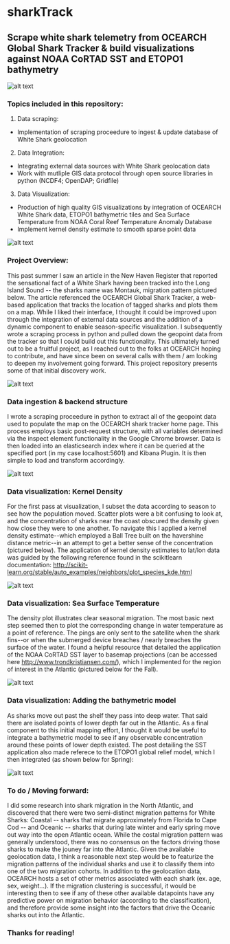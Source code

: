 # sharkTrack
## Scrape white shark telemetry from OCEARCH Global Shark Tracker & build visualizations against NOAA CoRTAD SST and ETOPO1 bathymetry

![alt text](https://github.com/emmettFC/selected-projects/blob/master/sharkTrack/assets/data-source-logo-map.png)

### Topics included in this repository: 
1. Data scraping: 
  * Implementation of scraping proceedure to ingest & update database of White Shark geolocation

2. Data Integration: 
  * Integrating external data sources with White Shark geolocation data
  * Work with mutliple GIS data protocol through open source libraries in python (NCDF4; OpenDAP; Gridfile) 

3. Data Visualization: 
  * Production of high quality GIS visualizations by integration of OCEARCH White Shark data, ETOPO1 bathymetric tiles and Sea Surface Temperature from NOAA Coral Reef Temperature Anomaly Database
  * Implement kernel density estimate to smooth sparse point data 
 


![alt text](https://github.com/emmettFC/selected-projects/blob/master/sharkTrack/assets/bathy-and-sst-fall-spring.png)

### Project Overview: 
This past summer I saw an article in the New Haven Register that reported the sensational fact of a White Shark having been tracked into the Long Island Sound -- the sharks name was Montauk, migration pattern pictured below. The article referenced the OCEARCH Global Shark Tracker, a web-based application that tracks the location of tagged sharks and plots them on a map. While I liked their interface, I thought it could be improved upon through the integration of external data sources and the addition of a dynamic component to enable season-specific visualization. I subsequently wrote a scraping process in python and pulled down the geopoint data from the tracker so that I could build out this functionality. This ultimately turned out to be a fruitful project, as I reached out to the folks at OCEARCH hoping to contribute, and have since been on several calls with them / am looking to deepen my involvement going forward. This project repository presents some of that initial discovery work.  

![alt text](https://github.com/emmettFC/selected-projects/blob/master/sharkTrack/assets/Montauk-Migration.png)


### Data ingestion & backend structure
I wrote a scraping proceedure in python to extract all of the geopoint data used to populate the map on the OCEARCH shark tracker home page. This process employs basic post-request structure, with all variables determined via the inspect element functionality in the Google Chrome browser. Data is then loaded into an elasticsearch index where it can be queried at the specified port (in my case localhost:5601) and Kibana Plugin. It is then simple to load and transform accordingly.

![alt text](https://github.com/emmettFC/selected-projects/blob/master/sharkTrack/assets/both-backend-images.png)


### Data visualization: Kernel Density 
For the first pass at visualization, I subset the data according to season to see how the population moved. Scatter plots were a bit confusing to look at, and the concentration of sharks near the coast obscured the density given how close they were to one another. To navigate this I applied a kernel density estimate--which employed a Ball Tree built on the havershine distance metric--in an attempt to get a better sense of the concentration (pictured below). The application of kernel density estimates to lat/lon data was guided by the following reference found in the scikitlearn documentation: http://scikit-learn.org/stable/auto_examples/neighbors/plot_species_kde.html

![alt text](https://github.com/emmettFC/selected-projects/blob/master/sharkTrack/kernel-density-plots-whiteShaks-seasonal.png)


### Data visualization: Sea Surface Temperature 
The density plot illustrates clear seasonal migration. The most basic next step seemed then to plot the corresponding change in water temperature as a point of reference. The pings are only sent to the satellite when the shark fins--or when the submerged device breaches / nearly breaches the surface of the water. I found a helpful resource that detailed the application of the NOAA CoRTAD SST layer to basemap projections (can be accessed here http://www.trondkristiansen.com/), which I implemented for the region of interest in the Atlantic (pictured below for the Fall). 

![alt text](https://github.com/emmettFC/selected-projects/blob/master/sharkTrack/assets/fall-map-temp-only.png)


### Data visualization: Adding the bathymetric model
As sharks move out past the shelf they pass into deep water. That said there are isolated points of lower depth far out in the Atlantic. As a final component to this initial mapping effort, I thought it would be useful to integrate a bathymetric model to see if any observable concentration around these points of lower depth existed. The post detailing the SST application also made referece to the ETOPO1 global relief model, which I then integrated (as shown below for Spring): 

![alt text](https://github.com/emmettFC/selected-projects/blob/master/sharkTrack/assets/spring-actual-big.png)


### To do / Moving forward: 
I did some research into shark migration in the North Atlantic, and discovered that there were two semi-distinct migration patterns for White Sharks: Coastal -- sharks that migrate approximately from Florida to Cape Cod -- and Oceanic -- sharks that during late winter and early spring move out way into the open Atlantic ocean. While the costal migration pattern was generally understood, there was no consensus on the factors driving those sharks to make the jouney far into the Atlantic. Given the available geolocation data, I think a reasonable next step would be to featurize the migration patterns of the individual sharks and use it to classify them into one of the two migration cohorts. In addition to the geolocation data, OCEARCH hosts a set of other metrics associated with each shark (ex. age, sex, weight...). If the migration clustering is successful, it would be interesting then to see if any of these other available datapoints have any predictive power on migration behavior (according to the classification), and therefore provide some insight into the factors that drive the Oceanic sharks out into the Atlantic. 

### Thanks for reading!

